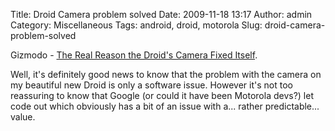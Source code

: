 Title: Droid Camera problem solved
Date: 2009-11-18 13:17
Author: admin
Category: Miscellaneous
Tags: android, droid, motorola
Slug: droid-camera-problem-solved

Gizmodo - [The Real Reason the Droid's Camera Fixed Itself][].

Well, it's definitely good news to know that the problem with the camera
on my beautiful new Droid is only a software issue. However it's not too
reassuring to know that Google (or could it have been Motorola devs?)
let code out which obviously has a bit of an issue with a... rather
predictable... value.

  [The Real Reason the Droid's Camera Fixed Itself]: http://gizmodo.com/5407482/the-real-reason-the-droids-camera-fixed-itself
